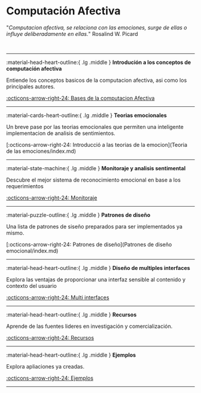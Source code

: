 # Computación Afectiva



"*Computacion afectiva,  se relaciona con las emociones, surge de ellas o influye deliberadamente en ellas.*" Rosalind W. Picard


<pre>

</pre>

---

:material-head-heart-outline:{ .lg .middle } __Introdución a los conceptos de computación afectiva__

   Entiende los conceptos basicos de la computacion afectiva, asi como los principales  	autores.

   [:octicons-arrow-right-24: Bases de la computacion Afectiva](Computacion_afectiva/index.md)

---

:material-cards-heart-outline:{ .lg .middle } __Teorias emocionales__

   Un breve pase por las teorias emocionales que permiten una inteligente    	implementacion de analisis de sentimientos. 

   [:octicons-arrow-right-24: Introducció  a las teorias de la emocion](Teoria de las emociones/index.md)

---

:material-state-machine:{ .lg .middle } __Monitoraje y analisis sentimental__

   Descubre el mejor sistema de reconocimiento emocional en base a los requerimientos

   [:octicons-arrow-right-24: Monitoraje](Monitoraje/index.md)

---

:material-puzzle-outline:{ .lg .middle } __Patrones de diseño__

   Una lista de patrones de siseño preparados para ser implementados ya mismo.

   [:octicons-arrow-right-24: Patrones de diseño](Patrones de diseño emocional/index.md)

---

:material-head-heart-outline:{ .lg .middle } __Diseño de  multiples interfaces__

   Explora las ventajas de proporcionar una interfaz sensible al contenido y contexto del usuario

   [:octicons-arrow-right-24: Multi interfaces](Multiinterfaz/index.md)

---

:material-head-heart-outline:{ .lg .middle } __Recursos__

   Aprende de las fuentes lideres en investigación y comercialización.

   [:octicons-arrow-right-24: Recursos](Recursos/index.md)

---

:material-head-heart-outline:{ .lg .middle } __Ejemplos__

   Explora apliaciones ya creadas.

   [:octicons-arrow-right-24: Ejemplos](Ejemplos/index.md)

---
 


